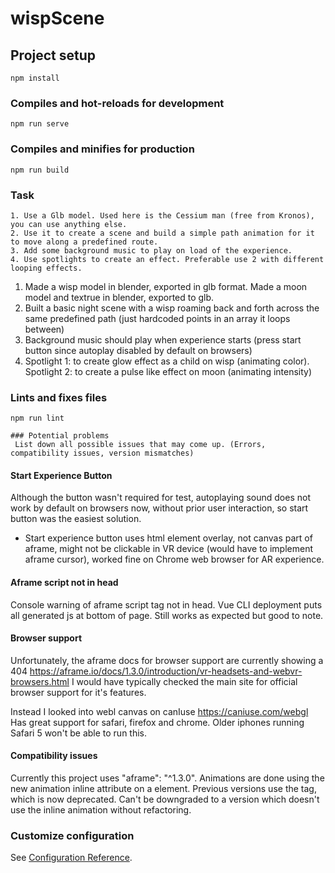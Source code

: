 # wispScene

## Project setup
```
npm install
```

### Compiles and hot-reloads for development
```
npm run serve
```

### Compiles and minifies for production
```
npm run build
```

### Task
```
1. Use a Glb model. Used here is the Cessium man (free from Kronos), you can use anything else.
2. Use it to create a scene and build a simple path animation for it to move along a predefined route.
3. Add some background music to play on load of the experience.
4. Use spotlights to create an effect. Preferable use 2 with different looping effects.
```
1. Made a wisp model in blender, exported in glb format. Made a moon model and textrue in blender, exported to glb.
2. Built a basic night scene with a wisp roaming back and forth across the same predefined path (just hardcoded points in an array it loops between)
3. Background music should play when experience starts (press start button since autoplay disabled by default on browsers)
4. Spotlight 1: to create glow effect as a child on wisp (animating color).
   Spotlight 2: to create a pulse like effect on moon (animating intensity)

### Lints and fixes files
```
npm run lint

### Potential problems
 List down all possible issues that may come up. (Errors, compatibility issues, version mismatches)
```

#### Start Experience Button
Although the button wasn't required for test, autoplaying sound does not work by default on browsers now, without prior user interaction, so start button was the easiest solution.

- Start experience button uses html element overlay, not canvas part of aframe, might not be clickable in VR device (would have to implement aframe cursor), worked fine on Chrome web browser for AR experience.

#### Aframe script not in head
Console warning of aframe script tag not in head. Vue CLI deployment puts all generated js at bottom of page. Still works as expected but good to note.

#### Browser support
Unfortunately, the aframe docs for browser support are currently showing a 404 https://aframe.io/docs/1.3.0/introduction/vr-headsets-and-webvr-browsers.html
I would have typically checked the main site for official browser support for it's features.

Instead I looked into webl canvas on canIuse https://caniuse.com/webgl
Has great support for safari, firefox and chrome. Older iphones running Safari 5 won't be able to run this.

#### Compatibility issues
Currently this project uses  "aframe": "^1.3.0". Animations are done using the new animation inline attribute on a element. Previous versions use the <a-animation> tag, which is now deprecated. Can't be downgraded to a version which doesn't use the inline animation without refactoring.

### Customize configuration
See [Configuration Reference](https://cli.vuejs.org/config/).
